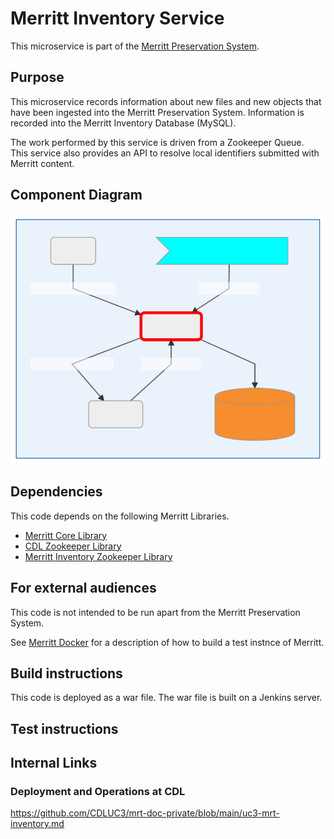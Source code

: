 # Merritt Inventory Service

This microservice is part of the [Merritt Preservation System](https://github.com/CDLUC3/mrt-doc).

## Purpose

This microservice records information about new files and new objects that have been ingested into the Merritt Preservation System.
Information is recorded into the Merritt Inventory Database (MySQL).

The work performed by this service is driven from a Zookeeper Queue.  
This service also provides an API to resolve local identifiers submitted with Merritt content.

## Component Diagram
![Flowchart](https://github.com/CDLUC3/mrt-doc/raw/main/diagrams/inventory.mmd.svg)

## Dependencies

This code depends on the following Merritt Libraries.
- [Merritt Core Library](https://github.com/CDLUC3/mrt-core2)
- [CDL Zookeeper Library](https://github.com/CDLUC3/cdl-zk-queue)
- [Merritt Inventory Zookeeper Library](https://github.com/CDLUC3/mrt-zoo)

## For external audiences
This code is not intended to be run apart from the Merritt Preservation System.

See [Merritt Docker](https://github.com/CDLUC3/merritt-docker) for a description of how to build a test instnce of Merritt.

## Build instructions
This code is deployed as a war file. The war file is built on a Jenkins server.

## Test instructions

## Internal Links

### Deployment and Operations at CDL

https://github.com/CDLUC3/mrt-doc-private/blob/main/uc3-mrt-inventory.md

